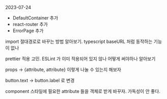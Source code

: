 2023-07-24

- DefaultContainer 추가
- react-router 추가
- ErrorPage 추가

import 절대경로로 바꾸는 방법 알아보기.
typescript baseURL 처럼 동작하는 기능이 없나

prettier 적용 고민. ESLint 가 이미 적용되어 있지 않나 어떻게 써야하나 알아보기

props -> {attribute, attribute} 이렇게 나눌 수 있는지 해보자

button.text -> button.label 로 변경

component 스타일에 필요한 attribute 들을 객체로 받게 바꾸자. 가독성이 안 좋다.

